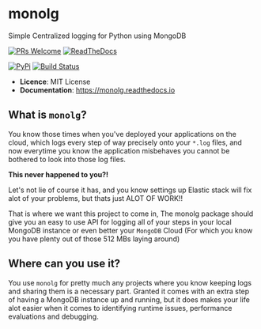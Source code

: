 # monolg
Simple Centralized logging for Python using MongoDB

[![PRs Welcome](https://img.shields.io/badge/PRs-welcome-brightgreen.svg?style=flat-square)](https://makeapullrequest.com) [![ReadTheDocs](https://readthedocs.org/projects/monolg/badge/?version=latest)](https://monolg.readthedocs.io/en/latest/?version=latest)

[![PyPi](https://img.shields.io/pypi/v/monolg.svg)](https://pypi.python.org/pypi/monolg) [![Build Status](https://app.travis-ci.com/Mukhopadhyay/monolg.svg?branch=master)](https://app.travis-ci.com/Mukhopadhyay/monolg)

+ **Licence**: MIT License
+ **Documentation**: https://monolg.readthedocs.io

## What is `monolg`?
You know those times when you've deployed your applications on the cloud, which logs every step of way precisely onto your `*.log` files, and now everytime you know the application misbehaves you cannot be bothered to look into those log files.

**This never happened to you?!**

Let's not lie of course it has, and you know settings up Elastic stack will fix alot of your problems, but thats just ALOT OF WORK!!

That is where we want this project to come in, The monolg package should give you an easy to use API for logging all of your steps in your local MongoDB instance or even better your `MongoDB` Cloud (For which you know you have plenty out of those 512 MBs laying around)


## Where can you use it?
You use `monolg` for pretty much any projects where you know keeping logs and sharing them is a necessary part. Granted it comes with an extra step of having a MongoDB instance up and running, but it does makes your life alot easier when it comes to identifying runtime issues, performance evaluations and debugging.


<!-- ## What it is not -->
